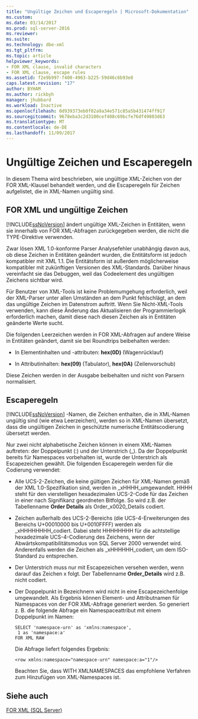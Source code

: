 ```yaml
---
title: "Ungültige Zeichen und Escaperegeln | Microsoft-Dokumentation"
ms.custom: 
ms.date: 03/14/2017
ms.prod: sql-server-2016
ms.reviewer: 
ms.suite: 
ms.technology: dbe-xml
ms.tgt_pltfrm: 
ms.topic: article
helpviewer_keywords:
- FOR XML clause, invalid characters
- FOR XML clause, escape rules
ms.assetid: f2e9b997-f400-4963-b225-59d46c6b93e8
caps.latest.revision: "17"
author: BYHAM
ms.author: rickbyh
manager: jhubbard
ms.workload: Inactive
ms.openlocfilehash: 0d939373eb0f02a9a34e571c85a5b431474ff917
ms.sourcegitcommit: 9678eba3c2d3100cef408c69bcfe76df49803d63
ms.translationtype: MT
ms.contentlocale: de-DE
ms.lasthandoff: 11/09/2017
---
```

# <a name="invalid-characters-and-escape-rules"></a>Ungültige Zeichen und Escaperegeln
  In diesem Thema wird beschrieben, wie ungültige XML-Zeichen von der FOR XML-Klausel behandelt werden, und die Escaperegeln für Zeichen aufgelistet, die in XML-Namen ungültig sind.  
  
## <a name="for-xml-and-invalid-characters"></a>FOR XML und ungültige Zeichen  
 [!INCLUDE[ssNoVersion](../../includes/ssnoversion-md.md)] ändert ungültige XML-Zeichen in Entitäten, wenn sie innerhalb von FOR XML-Abfragen zurückgegeben werden, die nicht die TYPE-Direktive verwenden.  
  
 Zwar lösen XML 1.0-konforme Parser Analysefehler unabhängig davon aus, ob diese Zeichen in Entitäten geändert wurden, die Entitätsform ist jedoch kompatibler mit XML 1.1. Die Entitätsform ist außerdem möglicherweise kompatibler mit zukünftigen Versionen des XML-Standards. Darüber hinaus vereinfacht sie das Debuggen, weil das Codeelement des ungültigen Zeichens sichtbar wird.  
  
 Für Benutzer von XML-Tools ist keine Problemumgehung erforderlich, weil der XML-Parser unter allen Umständen an dem Punkt fehlschlägt, an dem das ungültige Zeichen im Datenstrom auftritt. Wenn Sie Nicht-XML-Tools verwenden, kann diese Änderung das Aktualisieren der Programmierlogik erforderlich machen, damit diese nach diesen Zeichen als in Entitäten geänderte Werte sucht.  
  
 Die folgenden Leerzeichen werden in FOR XML-Abfragen auf andere Weise in Entitäten geändert, damit sie bei Roundtrips beibehalten werden:  
  
-   In Elementinhalten und -attributen: **hex(0D)** (Wagenrücklauf)  
  
-   In Attributinhalten: **hex(09)** (Tabulator), **hex(0A)** (Zeilenvorschub)  
  
 Diese Zeichen werden in der Ausgabe beibehalten und nicht von Parsern normalisiert.  
  
## <a name="escape-rules"></a>Escaperegeln  
 [!INCLUDE[ssNoVersion](../../includes/ssnoversion-md.md)] -Namen, die Zeichen enthalten, die in XML-Namen ungültig sind (wie etwa Leerzeichen), werden so in XML-Namen übersetzt, dass die ungültigen Zeichen in geschützte numerische Entitätscodierung übersetzt werden.  
  
 Nur zwei nicht alphabetische Zeichen können in einem XML-Namen auftreten: der Doppelpunkt (:) und der Unterstrich (_). Da der Doppelpunkt bereits für Namespaces vorbehalten ist, wurde der Unterstrich als Escapezeichen gewählt. Die folgenden Escaperegeln werden für die Codierung verwendet:  
  
-   Alle UCS-2-Zeichen, die keine gültigen Zeichen für XML-Namen gemäß der XML 1.0-Spezifikation sind, werden in _xHHHH\_umgewandelt. HHHH steht für den vierstelligen hexadezimalen UCS-2-Code für das Zeichen in einer nach Signifikanz geordneten Bitfolge. So wird z.B. der Tabellenname **Order Details** als Order_x0020_Details codiert.  
  
-   Zeichen außerhalb des UCS-2-Bereichs (die UCS-4-Erweiterungen des Bereichs U+00010000 bis U+0010FFFF) werden als _xHHHHHHHH\_codiert. Dabei steht HHHHHHHH für die achtstellige hexadezimale UCS-4-Codierung des Zeichens, wenn der Abwärtskompatibilitätsmodus von SQL Server 2000 verwendet wird. Anderenfalls werden die Zeichen als _xHHHHHH\_codiert, um dem ISO-Standard zu entsprechen.  
  
-   Der Unterstrich muss nur mit Escapezeichen versehen werden, wenn darauf das Zeichen x folgt. Der Tabellenname **Order_Details** wird z.B. nicht codiert.  
  
-   Der Doppelpunkt in Bezeichnern wird nicht in eine Escapezeichenfolge umgewandelt. Als Ergebnis können Element- und Attributnamen für Namespaces von der FOR XML-Abfrage generiert werden. So generiert z. B. die folgende Abfrage ein Namespaceattribut mit einem Doppelpunkt im Namen:  
  
    ```  
    SELECT 'namespace-urn' as 'xmlns:namespace',   
     1 as 'namespace:a'   
    FOR XML RAW  
    ```  
  
     Die Abfrage liefert folgendes Ergebnis:  
  
    ```  
    <row xmlns:namespace="namespace-urn" namespace:a="1"/>  
    ```  
  
     Beachten Sie, dass WITH XMLNAMESPACES das empfohlene Verfahren zum Hinzufügen von XML-Namespaces ist.  
  
## <a name="see-also"></a>Siehe auch  
 [FOR XML &#40;SQL Server&#41;](../../relational-databases/xml/for-xml-sql-server.md)  
  
  

